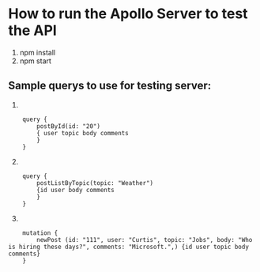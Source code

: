 # How to run the Apollo Server to test the API

1. npm install
2. npm start

## Sample querys to use for testing server:

1. 

        query { 
            postById(id: "20") 
            { user topic body comments 
            } 
        }

2. 

        query { 
            postListByTopic(topic: "Weather") 
            {id user body comments
            } 
        }

3. 

        mutation {
            newPost (id: "111", user: "Curtis", topic: "Jobs", body: "Who is hiring these days?", comments: "Microsoft.",) {id user topic body comments}
        }

